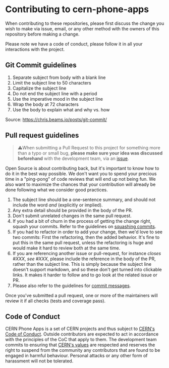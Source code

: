 # Contributing to cern-phone-apps

When contributing to these repositories, please first discuss the change you wish to make via issue, email, or any other method with the owners of this repository before making a change.

Please note we have a code of conduct, please follow it in all your interactions with the project.

## Git Commit guidelines

1. Separate subject from body with a blank line
2. Limit the subject line to 50 characters
3. Capitalize the subject line
4. Do not end the subject line with a period
5. Use the imperative mood in the subject line
6. Wrap the body at 72 characters
7. Use the body to explain what and why vs. how

Source: https://chris.beams.io/posts/git-commit/

## Pull request guidelines

> :warning:When submitting a Pull Request to this project for something more than a typo or small bug,
**please make sure your idea was discussed beforehand** with the development team, via an
[issue](https://github.com/cern-phone-apps/desktop-phone-app/issues/new/choose).

Open Source is about contributing back, but it's important to know how to do it in the best way possible.
We don't want you to spend your precious time in a "ping-pong" of code reviews that will end up not being fun.
We also want to maximize the chances that your contribution will already be done following what we consider good practices.

1. The subject line should be a one-sentence summary, and should not include
   the word *and* (explicitly or implied).
1. Any extra detail should be provided in the body of the PR.
1. Don't submit unrelated changes in the same pull request.
1. If you had a bit of churn in the process of getting the change right,
   squash your commits. Refer to the guidelines on [squashing commits](/contributing/git-basics.md#squashing).
1. If you had to refactor in order to add your change, then we'd love to
   see two commits: First the refactoring, then the added behavior. It's
   fine to put this in the same pull request, unless the refactoring is
   huge and would make it hard to review both at the same time.
1. If you are referencing another issue or pull-request, for instance
   *closes #XXX*, *see #XXX*, please include the reference in the body of the PR,
   rather than the subject line. This is simply because the subject line doesn't
   support markdown, and so these don't get turned into clickable links. It makes
   it harder to follow and to go look at the related issue or PR.
1. Please also refer to the guidelines for [commit messages](/contributing/git-basics.md#commit-messages).

Once you've submitted a pull request, one or more of the maintainers will review it if all checks (tests and coverage pass).

## Code of Conduct

CERN Phone Apps is a set of CERN projects and thus subject to
[CERN's Code of Conduct](https://hr-dep.web.cern.ch/content/code-of-conduct). Outside contributors are expected
to act in accordance with the principles of the CoC that apply to them.
The development team commits to ensuring that [CERN's values](https://hr-dep.web.cern.ch/content/cern-values-0) are
respected and reserves the right to suspend from the community any contributors that are found to be engaged
in harmful behaviour. Personal attacks or any other form of harassment will not be tolerated.
